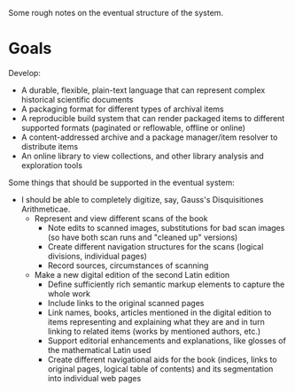 Some rough notes on the eventual structure of the system.

# Goals

Develop:

- A durable, flexible, plain-text language that can represent complex historical
  scientific documents
- A packaging format for different types of archival items
- A reproducible build system that can render packaged items to different
  supported formats (paginated or reflowable, offline or online)
- A content-addressed archive and a package manager/item resolver to distribute
  items
- An online library to view collections, and other library analysis and
  exploration tools

Some things that should be supported in the eventual system:

- I should be able to completely digitize, say, Gauss's Disquisitiones
  Arithmeticae. 
  - Represent and view different scans of the book
    - Note edits to scanned images, substitutions for bad scan images (so have
      both scan runs and "cleaned up" versions)
    - Create different navigation structures for the scans (logical divisions,
      individual pages)
    - Record sources, circumstances of scanning
  - Make a new digital edition of the second Latin edition
    - Define sufficiently rich semantic markup elements to capture the whole
      work
    - Include links to the original scanned pages
    - Link names, books, articles mentioned in the digital edition to items
      representing and explaining what they are and in turn linking to related
      items (works by mentioned authors, etc.)
    - Support editorial enhancements and explanations, like glosses of the
      mathematical Latin used
    - Create different navigational aids for the book (indices, links to
      original pages, logical table of contents) and its segmentation into
      individual web pages
